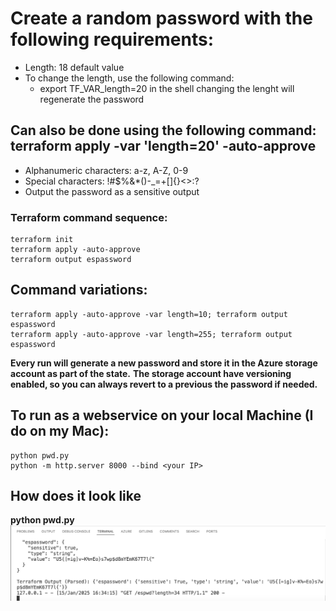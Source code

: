 # Create a random password with the following requirements:
  * Length: 18 default value
  * To change the length, use the following command:
    - export TF_VAR_length=20 in the shell changing the lenght will regenerate the password

## Can also be done using the following command: terraform apply -var 'length=20' -auto-approve
  * Alphanumeric characters: a-z, A-Z, 0-9
  * Special characters: !#$%&*()-_=+[]{}<>:?
  * Output the password as a sensitive output

### Terraform command sequence:
```
terraform init
terraform apply -auto-approve
terraform output espassword
```
## Command variations:

```
terraform apply -auto-approve -var length=10; terraform output espassword
terraform apply -auto-approve -var length=255; terraform output espassword
```

**Every run will generate a new password and store it in the Azure storage account as part of the state.**
**The storage account have versioning enabled, so you can always revert to a previous the password if needed.**

## To run as a webservice on your local Machine (I do on my Mac):


 ```
 python pwd.py
 python -m http.server 8000 --bind <your IP>
```

## How does it look like

**python pwd.py**
![Python command](passwordoutputpy.png)


 
